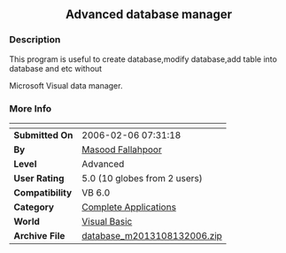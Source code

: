 ﻿<div align="center">

## Advanced database manager


</div>

### Description

This program is useful to create database,modify database,add table into database and etc without

Microsoft Visual data manager.
 
### More Info
 


<span>             |<span>
---                |---
**Submitted On**   |2006-02-06 07:31:18
**By**             |[Masood Fallahpoor](https://github.com/Planet-Source-Code/PSCIndex/blob/master/ByAuthor/masood-fallahpoor.md)
**Level**          |Advanced
**User Rating**    |5.0 (10 globes from 2 users)
**Compatibility**  |VB 6\.0
**Category**       |[Complete Applications](https://github.com/Planet-Source-Code/PSCIndex/blob/master/ByCategory/complete-applications__1-27.md)
**World**          |[Visual Basic](https://github.com/Planet-Source-Code/PSCIndex/blob/master/ByWorld/visual-basic.md)
**Archive File**   |[database\_m2013108132006\.zip](https://github.com/Planet-Source-Code/masood-fallahpoor-advanced-database-manager__1-66266/archive/master.zip)








